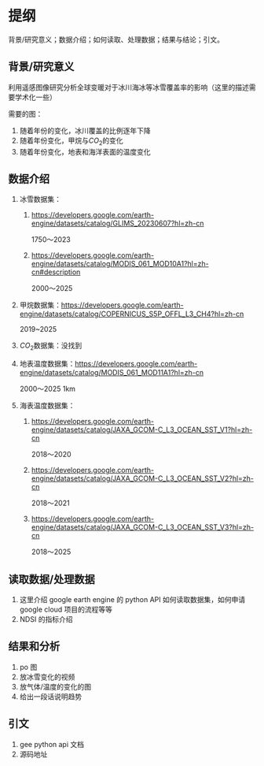 # 提纲

背景/研究意义；数据介绍；如何读取、处理数据；结果与结论；引文。

## 背景/研究意义

利用遥感图像研究分析全球变暖对于冰川海冰等冰雪覆盖率的影响（这里的描述需要学术化一些）

需要的图：

1. 随着年份的变化，冰川覆盖的比例逐年下降
2. 随着年份变化，甲烷与$CO_2$的变化
3. 随着年份变化，地表和海洋表面的温度变化

## 数据介绍

1. 冰雪数据集：

   1. https://developers.google.com/earth-engine/datasets/catalog/GLIMS_20230607?hl=zh-cn

      1750～2023

   2. https://developers.google.com/earth-engine/datasets/catalog/MODIS_061_MOD10A1?hl=zh-cn#description

      2000～2025

2. 甲烷数据集：https://developers.google.com/earth-engine/datasets/catalog/COPERNICUS_S5P_OFFL_L3_CH4?hl=zh-cn

   2019~2025

3. $CO_2$数据集：没找到

4. 地表温度数据集：https://developers.google.com/earth-engine/datasets/catalog/MODIS_061_MOD11A1?hl=zh-cn

   2000～2025 1km

5. 海表温度数据集：

   1. https://developers.google.com/earth-engine/datasets/catalog/JAXA_GCOM-C_L3_OCEAN_SST_V1?hl=zh-cn

      2018～2020 

   2. https://developers.google.com/earth-engine/datasets/catalog/JAXA_GCOM-C_L3_OCEAN_SST_V2?hl=zh-cn

      2018～2021

   3. https://developers.google.com/earth-engine/datasets/catalog/JAXA_GCOM-C_L3_OCEAN_SST_V3?hl=zh-cn

      2018～2025

## 读取数据/处理数据

1. 这里介绍 google earth engine 的 python API 如何读取数据集，如何申请 google cloud 项目的流程等等
2. NDSI 的指标介绍

## 结果和分析

1. po 图
2. 放冰雪变化的视频
3. 放气体/温度的变化的图
4. 给出一段话说明趋势

## 引文

1. gee python api 文档
2. 源码地址

